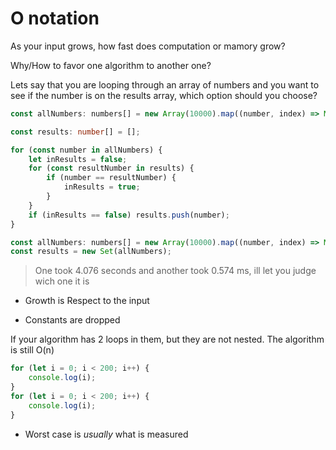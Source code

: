 # O notation

As your input grows, how fast does computation or mamory grow?

Why/How to favor one algorithm to another one?

Lets say that you are looping through an array of numbers and you want to see if the number is on the results array, which option should you choose?

```ts
const allNumbers: numbers[] = new Array(10000).map((number, index) => Math.floor(Math.random() * number));

const results: number[] = [];

for (const number in allNumbers) {
	let inResults = false;
	for (const resultNumber in results) {
		if (number == resultNumber) {
			inResults = true;
		}
	}
	if (inResults == false) results.push(number);
}
```

```ts
const allNumbers: numbers[] = new Array(10000).map((number, index) => Math.floor(Math.random() * number));
const results = new Set(allNumbers);
```

> One took 4.076 seconds and another took 0.574 ms, ill let you judge wich one it is

-    Growth is Respect to the input

-    Constants are dropped

If your algorithm has 2 loops in them, but they are not nested. The algorithm is still O(n)

```ts
for (let i = 0; i < 200; i++) {
	console.log(i);
}
for (let i = 0; i < 200; i++) {
	console.log(i);
}
```

-    Worst case is _usually_ what is measured
